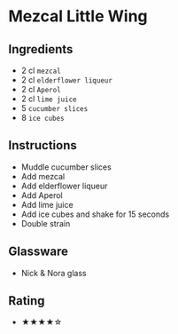# Mezcal Little Wing

## Ingredients
- 2 cl `mezcal`
- 2 cl `elderflower liqueur`
- 2 cl `Aperol`
- 2 cl `lime juice`
- 5 `cucumber slices`
- 8 `ice cubes`

## Instructions
- Muddle cucumber slices
- Add mezcal
- Add elderflower liqueur
- Add Aperol
- Add lime juice
- Add ice cubes and shake for 15 seconds
- Double strain

## Glassware
- Nick & Nora glass

## Rating
- ★★★★☆